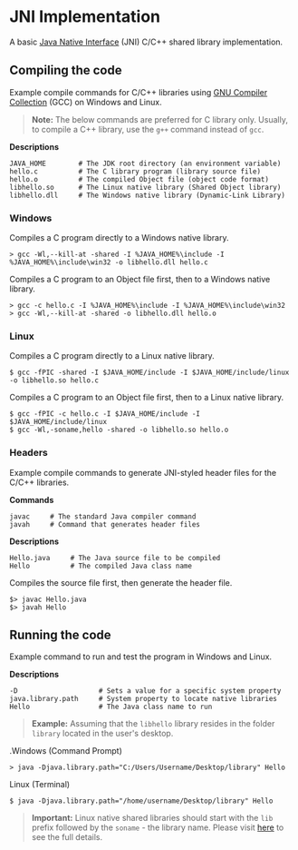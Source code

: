 # JNI Implementation
A basic [Java Native Interface](https://en.wikipedia.org/wiki/Java_Native_Interface) (JNI) C/C++ shared library implementation.

## Compiling the code
Example compile commands for C/C++ libraries using [GNU Compiler Collection](https://gcc.gnu.org/) (GCC) on Windows and Linux.

> **Note:** The below commands are preferred for C library only. Usually, to compile a C++ library, use the `g++` command instead of `gcc`.

**Descriptions**

    JAVA_HOME        # The JDK root directory (an environment variable)
    hello.c          # The C library program (library source file)
    hello.o          # The compiled Object file (object code format)
    libhello.so      # The Linux native library (Shared Object library)
    libhello.dll     # The Windows native library (Dynamic-Link Library)

### Windows

Compiles a C program directly to a Windows native library.

    > gcc -Wl,--kill-at -shared -I %JAVA_HOME%\include -I %JAVA_HOME%\include\win32 -o libhello.dll hello.c

Compiles a C program to an Object file first, then to a Windows native library.

    > gcc -c hello.c -I %JAVA_HOME%\include -I %JAVA_HOME%\include\win32
    > gcc -Wl,--kill-at -shared -o libhello.dll hello.o

### Linux

Compiles a C program directly to a Linux native library.

    $ gcc -fPIC -shared -I $JAVA_HOME/include -I $JAVA_HOME/include/linux -o libhello.so hello.c

Compiles a C program to an Object file first, then to a Linux native library.

    $ gcc -fPIC -c hello.c -I $JAVA_HOME/include -I $JAVA_HOME/include/linux
    $ gcc -Wl,-soname,hello -shared -o libhello.so hello.o

### Headers

Example compile commands to generate JNI-styled header files for the C/C++ libraries.

**Commands**

    javac     # The standard Java compiler command
    javah     # Command that generates header files

**Descriptions**

    Hello.java     # The Java source file to be compiled
    Hello          # The compiled Java class name

Compiles the source file first, then generate the header file.

    $> javac Hello.java
    $> javah Hello

## Running the code

Example command to run and test the program in Windows and Linux.

**Descriptions**

    -D                    # Sets a value for a specific system property
    java.library.path     # System property to locate native libraries
    Hello                 # The Java class name to run

> **Example:** Assuming that the `libhello` library resides in the folder `library` located in the user's desktop.

.Windows (Command Prompt)

    > java -Djava.library.path="C:/Users/Username/Desktop/library" Hello

Linux (Terminal)

    $ java -Djava.library.path="/home/username/Desktop/library" Hello

> **Important:** Linux native shared libraries should start with the `lib` prefix followed by the `soname` - the library name. Please visit [here](http://tldp.org/HOWTO/Program-Library-HOWTO/shared-libraries.html) to see the full details.
